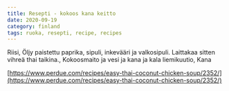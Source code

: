 ```yaml
---
title: Resepti - kokoos kana keitto
date: 2020-09-19
category: finland
tags: ruoka, resepti, recipe, recipes
---
```


Riisi, Öljy paistettu paprika, sipuli, inkevääri ja valkosipuli. Laittakaa sitten vihreä thai taikina., Kokoosmaito ja vesi ja kana ja kala liemikuutio, Kana

[https://www.perdue.com/recipes/easy-thai-coconut-chicken-soup/2352/](https://www.perdue.com/recipes/easy-thai-coconut-chicken-soup/2352/)
